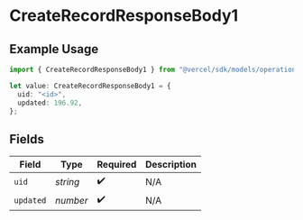 # CreateRecordResponseBody1

## Example Usage

```typescript
import { CreateRecordResponseBody1 } from "@vercel/sdk/models/operations/createrecord.js";

let value: CreateRecordResponseBody1 = {
  uid: "<id>",
  updated: 196.92,
};
```

## Fields

| Field              | Type               | Required           | Description        |
| ------------------ | ------------------ | ------------------ | ------------------ |
| `uid`              | *string*           | :heavy_check_mark: | N/A                |
| `updated`          | *number*           | :heavy_check_mark: | N/A                |